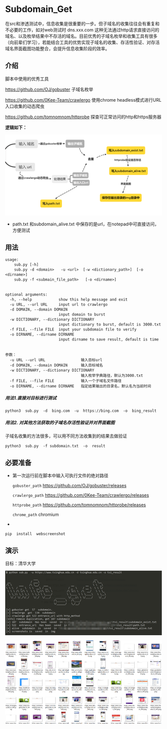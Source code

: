 # Subdomain_Get

​	在src和渗透测试中，信息收集是很重要的一步。但子域名的收集往往会有重复和不必要的工作，如对web测试时 dns.xxx.com 这种无法通过http请求直接访问的域名、以及枚举结果中不存活的域名。目前优秀的子域名枚举和收集工具有很多（向前辈们学习），若能结合工具的优势实现子域名的收集、存活性验证、对存活域名界面截图功能整合，会提升信息收集阶段的效率。



## 介绍

脚本中使用的优秀工具

 https://github.com/OJ/gobuster  				      子域名枚举

 https://github.com/0Kee-Team/crawlergo       使用chrome headless模式进行URL入口收集的动态爬虫 

 https://github.com/tomnomnom/httprobe      探查可正常访问的http和https服务器



**逻辑如下：**

![image-20200501130747956](img/image-20200501130747956.png)

- path.txt 和subdomain_alive.txt 中保存的是url，在notepad中可直接访问，方便测试



## 用法

```
usage:
    sub.py [-h]
    sub.py -d <domain>   -u <url>  [-w <dictionary_path>]  [-o <dirname>]
    sub.py -f <submain_file_path>   [-o <dirname>]


optional arguments:
  -h, --help            show this help message and exit
  -u URL, --url URL     input url to crawlergo
  -d DOMAIN, --domain DOMAIN
                        input domain to burst
  -w DICTIONARY, --dictionary DICTIONARY
                        input dictionary to burst, default is 3000.txt
  -f FILE, --file FILE  input your subdomain file to verify
  -o DIRNAME, --dirname DIRNAME
                        input dirname to save result, default is time
                        

参数：
  -u URL --url URL                输入目标url
  -d DOMAIN, --domain DOMAIN      输入目标域名
  -w DICTIONARY, --dictionary DICTIONARY
  								  输入枚举字典路径，默认为3000.txt
  -f FILE, --file FILE            输入一个子域名文件路径
  -o DIRNAME, --dirname DIRNAME	  指定结果输出的目录名，默认名为当前时间
```



##### 用法1.直接对目标进行测试

```
python3  sub.py  -d  bing.com  -u  https://bing.com  -o  bing_result 
```



##### 用法2. 对其他方法获取的子域名存活性验证并对界面截图

子域名收集的方法很多，可以用不同方法收集到的结果去做验证

```
python3  sub.py  -f subdomain.txt  -o  result
```





## 必要准备

- 第一次运行前在脚本中输入可执行文件的绝对路径

    `gobuster_path`                  https://github.com/OJ/gobuster/releases    				   

    `crawlergo_path`                https://github.com/0Kee-Team/crawlergo/releases      

    `httprobe_path`                  https://github.com/tomnomnom/httprobe/releases  

    `chrome_path`				  	chromium

- 

```
pip  install  webscreenshot
```





## 演示

目标：清华大学

![image-20200501140320547](img/image-20200501140320547.png)



![image-20200501140349955](img/image-20200501140349955.png)